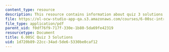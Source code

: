 ```yaml
---
content_type: resource
description: This resource contains information about quiz 3 solutions.
file: https://ol-ocw-studio-app-qa.s3.amazonaws.com/courses/6-00sc-introduction-to-computer-science-and-programming-spring-2011/1d720b8922cc34ad5de65330be0caf12_MIT6_00SCS11_q3_soln.pdf
file_type: application/pdf
parent_uid: f0df76f9-717f-330e-1b80-5da69fe42319
resourcetype: Document
title: 6.00SC Quiz 3 Solutions
uid: 1d720b89-22cc-34ad-5de6-5330be0caf12
---
```


